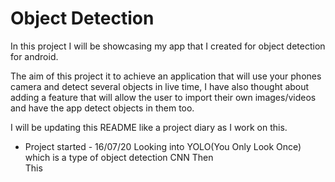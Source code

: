 # Object Detection 
In this project I will be showcasing my app that I created for object detection for android. 

The aim of this project it to achieve an application that will use your phones camera and detect several objects in live time, I have also thought about adding a feature that will allow the user to import their own images/videos and have the app detect objects in them too. 

I will be updating this README like a project diary as I work on this. 

* Project started - 16/07/20
  Looking into YOLO(You Only Look Once) which is a type of object detection CNN 
  Then  
  This





